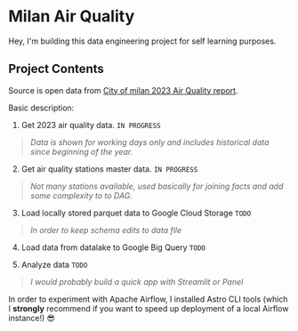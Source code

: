 # Milan Air Quality

Hey, I'm building this data engineering project for self learning purposes.


## Project Contents

Source is open data from [City of milan 2023 Air Quality report](https://dati.comune.milano.it/dataset/ds409-rilevazione-qualita-aria-2023).

Basic description:
1. Get 2023 air quality data. `IN PROGRESS`
> *Data is shown for working days only and includes historical data since beginning of the year.*

2. Get air quality stations master data. `IN PROGRESS`
> *Not many stations available, used basically for joining facts and add some complexity to  to DAG.*

3. Load locally stored parquet data to Google Cloud Storage `TODO`
> *In order to keep schema edits to data file*

4. Load data from datalake to Google Big Query `TODO`

5. Analyze data `TODO`
> *I would probably build a quick app with Streamlit or Panel*



In order to experiment with Apache Airflow, I installed Astro CLI tools (which I **strongly** recommend if you want to speed up deployment of a local Airflow instance!) 😎